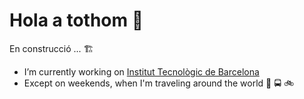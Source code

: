  Hola a tothom 👋
===
En construcció ... :building_construction:
<!--
**profjordi/profjordi** is a ✨ _special_ ✨ repository because its `README.md` (this file) appears on your GitHub profile.

Here are some ideas to get you started:

- 🔭 I’m currently working on ...
- 🌱 I’m currently learning ...
- 👯 I’m looking to collaborate on ...
- 🤔 I’m looking for help with ...
- 💬 Ask me about ...
- 📫 How to reach me: ...
- 😄 Pronouns: ...
- ⚡ Fun fact: ...
-->
- I’m currently working on [Institut Tecnològic de Barcelona](https://www.itb.cat)
- Except on weekends, when I'm traveling around the world :minibus: :oncoming_bus: :bike:
